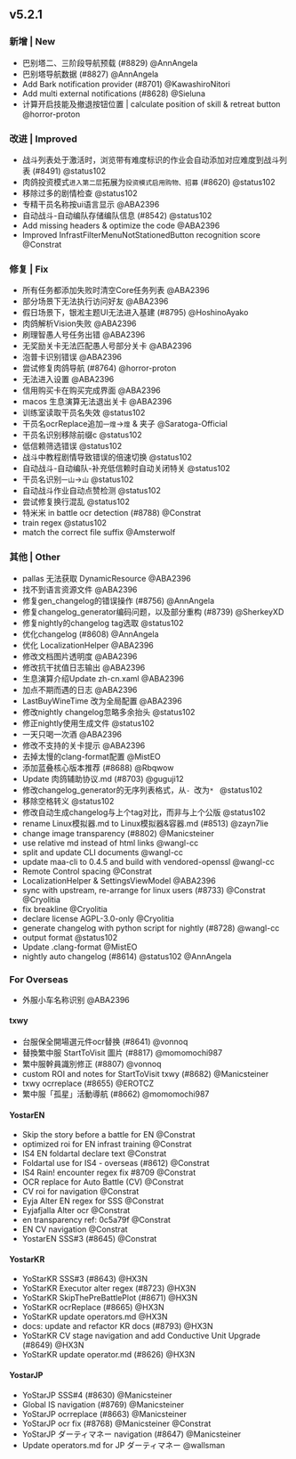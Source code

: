 ## v5.2.1

### 新增 | New

* 巴别塔二、三阶段导航预载 (#8829) @AnnAngela
* 巴别塔导航数据 (#8827) @AnnAngela
* Add Bark notification provider (#8701) @KawashiroNitori
* Add multi external notifications (#8628) @Sieluna
* 计算开启技能及撤退按钮位置 | calculate position of skill & retreat button @horror-proton

### 改进 | Improved

* 战斗列表处于激活时，浏览带有难度标识的作业会自动添加对应难度到战斗列表 (#8491) @status102
* 肉鸽投资模式`进入第二层`拓展为`投资模式启用购物、招募` (#8620) @status102
* 移除过多的剧情检查 @status102
* 专精干员名称按ui语言显示 @ABA2396
* 自动战斗-自动编队存储编队信息 (#8542) @status102
* Add missing headers & optimize the code @ABA2396
* Improved InfrastFilterMenuNotStationedButton recognition score @Constrat

### 修复 | Fix

* 所有任务都添加失败时清空Core任务列表 @ABA2396
* 部分场景下无法执行访问好友 @ABA2396
* 假日场景下，银淞主题UI无法进入基建 (#8795) @HoshinoAyako
* 肉鸽解析Vision失败 @ABA2396
* 刷理智愚人号任务出错 @ABA2396
* 无奖励关卡无法匹配愚人号部分关卡 @ABA2396
* 泡普卡识别错误 @ABA2396
* 尝试修复肉鸽导航 (#8764) @horror-proton
* 无法进入设置 @ABA2396
* 信用购买卡在购买完成界面 @ABA2396
* macos 生息演算无法退出关卡 @ABA2396
* 训练室读取干员名失效 @status102
* 干员名ocrReplace追加`一煌`->`煌` & 夹子 @Saratoga-Official
* 干员名识别移除前缀c @status102
* 低信赖筛选错误 @status102
* 战斗中教程剧情导致错误的倍速切换 @status102
* 自动战斗-自动编队-补充低信赖时自动关闭特关 @status102
* 干员名识别`一山`->`山` @status102
* 自动战斗作业自动点赞检测 @status102
* 尝试修复换行混乱 @status102
* 特米米 in battle ocr detection (#8788) @Constrat
* train regex @status102
* match the correct file suffix @Amsterwolf

### 其他 | Other

* pallas 无法获取 DynamicResource @ABA2396
* 找不到语言资源文件 @ABA2396
* 修复gen_changelog的错误操作 (#8756) @AnnAngela
* 修复changelog_generator编码问题，以及部分重构 (#8739) @SherkeyXD
* 修复nightly的changelog tag选取 @status102
* 优化changelog (#8608) @AnnAngela
* 优化 LocalizationHelper @ABA2396
* 修改文档图片透明度 @ABA2396
* 修改抗干扰值日志输出 @ABA2396
* 生息演算介绍Update zh-cn.xaml @ABA2396
* 加点不期而遇的日志 @ABA2396
* LastBuyWineTime 改为全局配置 @ABA2396
* 修改nightly changelog忽略多余抬头 @status102
* 修正nightly使用生成文件 @status102
* 一天只喝一次酒 @ABA2396
* 修改不支持的关卡提示 @ABA2396
* 去掉太慢的clang-format配置 @MistEO
* 添加蓝叠核心版本推荐 (#8688) @Rbqwow
* Update 肉鸽辅助协议.md (#8703) @guguji12
* 修改changelog_generator的无序列表格式，从`- `改为`* ` @status102
* 移除空格转义 @status102
* 修改自动生成changelog与上个tag对比，而非与上个公版 @status102
* rename Linux模拟器.md to Linux模拟器&容器.md (#8513) @zayn7lie
* change image transparency (#8802) @Manicsteiner
* use relative md instead of html links @wangl-cc
* split and update CLI documents @wangl-cc
* update maa-cli to 0.4.5 and build with vendored-openssl @wangl-cc
* Remote Control spacing @Constrat
* LocalizationHelper & SettingsViewModel @ABA2396
* sync with upstream, re-arrange for linux users (#8733) @Constrat @Cryolitia
* fix breakline @Cryolitia
* declare license AGPL-3.0-only @Cryolitia
* generate changelog with python script for nightly (#8728) @wangl-cc
* output format @status102
* Update .clang-format @MistEO
* nightly auto changelog (#8614) @status102 @AnnAngela

### For Overseas

* 外服小车名称识别 @ABA2396
 
#### txwy

* 台服保全開場選元件ocr替换 (#8641) @vonnoq
* 替換繁中服 StartToVisit 圖片 (#8817) @momomochi987
* 繁中服幹員識別修正 (#8807) @vonnoq
* custom ROI and notes for StartToVisit txwy (#8682) @Manicsteiner
* txwy ocrreplace (#8655) @EROTCZ
* 繁中服「孤星」活動導航 (#8662) @momomochi987

#### YostarEN

* Skip the story before a battle for EN @Constrat
* optimized roi for EN infrast training @Constrat
* IS4 EN foldartal declare text @Constrat
* Foldartal use for IS4 - overseas (#8612) @Constrat
* IS4 Rain! encounter regex fix #8709 @Constrat
* OCR replace for Auto Battle (CV) @Constrat
* CV roi for navigation @Constrat
* Eyja Alter EN regex for SSS @Constrat
* Eyjafjalla Alter ocr @Constrat
* en transparency ref: 0c5a79f @Constrat
* EN CV navigation @Constrat
* YostarEN SSS#3 (#8645) @Constrat

#### YostarKR

* YoStarKR SSS#3 (#8643) @HX3N
* YoStarKR Executor alter regex (#8723) @HX3N
* YoStarKR SkipThePreBattlePlot (#8671) @HX3N
* YoStarKR ocrReplace (#8665) @HX3N
* YoStarKR update operators.md @HX3N
*  docs: update and refactor KR docs (#8793) @HX3N
* YoStarKR CV stage navigation and add Conductive Unit Upgrade (#8649) @HX3N
* YoStarKR update operator.md (#8626) @HX3N

#### YostarJP

* YoStarJP SSS#4 (#8630) @Manicsteiner
* Global IS navigation (#8769) @Manicsteiner
* YoStarJP ocrreplace (#8663) @Manicsteiner
* YoStarJP ocr fix (#8768) @Manicsteiner @Constrat
* YoStarJP ダーティマネー navigation (#8647) @Manicsteiner
* Update operators.md for JP ダーティマネー @wallsman
